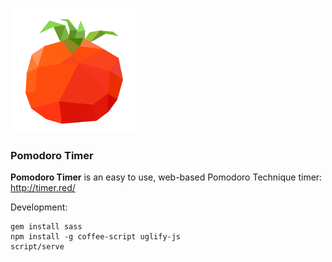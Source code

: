 ![tomato](tomato.png)

### Pomodoro Timer

**Pomodoro Timer** is an easy to use, web-based Pomodoro Technique timer: http://timer.red/

Development:

```
gem install sass
npm install -g coffee-script uglify-js
script/serve
```
